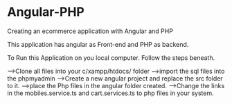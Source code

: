 # Angular-PHP
Creating an ecommerce application with Angular and PHP

This application has angular as Front-end and PHP as backend.

To Run this Application on you local computer. Follow the steps beneath.

-->Clone all files into your c/xampp/htdocs/ folder
-->import the sql files into the phpmyadmin
-->Create a new angular project and replace the src folder to it.
-->place the Php files in the angular folder created.
-->Change the links in the mobiles.service.ts and cart.services.ts to php files in your system.
